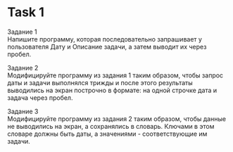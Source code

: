 # Task 1
Задание 1\
Напишите программу, которая последовательно запрашивает у пользователя 
Дату и Описание задачи, а затем выводит их через пробел.

Задание 2 \
Модифицируйте программу из задания 1 таким образом, чтобы запрос 
даты и задачи выполнялся трижды и после этого результаты выводились 
на экран построчно в формате: на одной строчке дата и задача через пробел.

Задание 3 \
Модифицируйте программу из задания 2 таким образом, чтобы данные 
не выводились на экран, а сохранялись в словарь. Ключами в этом словаре 
должны быть даты, а значениями - соответствующие им задачи.